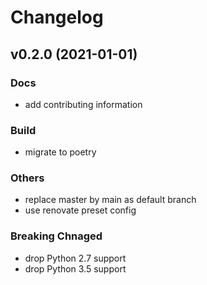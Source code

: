 # Changelog

## v0.2.0 (2021-01-01)

### Docs

- add contributing information

### Build

- migrate to poetry


### Others

- replace master by main as default branch
- use renovate preset config

### Breaking Chnaged

- drop Python 2.7 support
- drop Python 3.5 support
